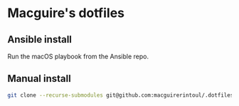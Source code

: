 # Macguire's dotfiles

## Ansible install

Run the macOS playbook from the Ansible repo.

## Manual install

```zsh
git clone --recurse-submodules git@github.com:macguirerintoul/.dotfiles.git
```
